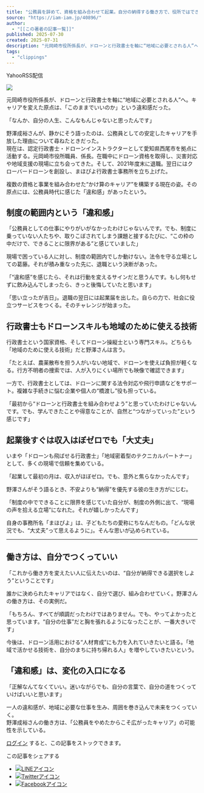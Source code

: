 ```yaml
---
title: "公務員を辞めて、資格を組み合わせて起業。自分の納得する働き方で、役所ではできない地域への貢献"
source: "https://iam-iam.jp/40896/"
author:
  - "[[この著者の記事一覧]]"
published: 2025-07-30
created: 2025-07-31
description: "元岡崎市役所係長が、ドローンと行政書士を軸に“地域に必要とされる人”へ。キャリアを変えた原点は、「このままでいいのか」という違和感だった。"
tags:
  - "clippings"
---
```

YahooRSS配信

![](https://iam-iam.jp/wp-content/uploads/2025/07/2c42d2a2309769e1347c14c5dab2951f.jpg)

元岡崎市役所係長が、ドローンと行政書士を軸に“地域に必要とされる人”へ。キャリアを変えた原点は、「このままでいいのか」という違和感だった。

「なんか、自分の人生、こんなもんじゃないと思ったんです」

野澤成裕さんが、静かにそう語ったのは、公務員としての安定したキャリアを手放した理由について尋ねたときだった。  
現在は、認定行政書士・ドローンインストラクターとして愛知県西尾市を拠点に活動する。元岡崎市役所職員、係長。在職中にドローン資格を取得し、災害対応や地域支援の現場に立ち会ってきた。そして、2021年度末に退職。翌日にはクローバードローンを創設し、まほぴよ行政書士事務所を立ち上げた。

複数の資格と事業を組み合わせた“かけ算のキャリア”を構築する現在の姿。その原点には、公務員時代に感じた「違和感」があったという。

## 制度の範囲内という「違和感」

「公務員としての仕事にやりがいがなかったわけじゃないんです。でも、制度に乗っていない人たちや、取りこぼされてしまう課題と接するたびに、“この枠の中だけで、できることに限界がある”と感じていました」

現場で困っている人に対し、制度の範囲内でしか動けない。法令を守る立場としての葛藤。それが積み重なった先に、退職という決断があった。

「“違和感”を感じたら、それは行動を変えるサインだと思うんです。もし何もせずに飲み込んでしまったら、きっと後悔していたと思います」

「思い立ったが吉日」。退職の翌日には起業届を出した。自らの力で、社会に役立つサービスをつくる。そのチャレンジが始まった。

## 行政書士もドローンスキルも地域のために使える技術

行政書士という国家資格、そしてドローン操縦士という専門スキル。どちらも「地域のために使える技術」だと野澤さんは言う。

「たとえば、農薬散布を担う人がいない地域で、ドローンを使えば負担が軽くなる。行方不明者の捜索では、人が入りにくい場所でも映像で確認できます」

一方で、行政書士としては、ドローンに関する法令対応や飛行申請などをサポート。複雑な手続きに悩む企業や個人の“橋渡し”役も担っている。

「最初から“ドローンと行政書士を組み合わせよう”と思っていたわけじゃないんです。でも、学んできたことや得意なことが、自然と“つながっていった”という感じです」

## 起業後すぐは収入はぼゼロでも「大丈夫」

いまや「ドローンも飛ばせる行政書士」「地域密着型のテクニカルパートナー」として、多くの現場で信頼を集めている。

「起業して最初の月は、収入がほぼゼロ。でも、意外と焦らなかったんです」

野澤さんがそう語るとき、不安よりも“納得”を優先する彼の生き方がにじむ。

「制度の中でできることに限界を感じていた自分が、制度の外側に出て、“現場の声を拾える立場”になれた。それが嬉しかったんです」

自身の事務所名「まほぴよ」は、子どもたちの愛称にちなんだもの。「どんな状況でも、“大丈夫”って思えるように」。そんな思いが込められている。

---

## 働き方は、自分でつくっていい

「これから働き方を変えたい人に伝えたいのは、“自分が納得できる選択をしよう”ということです」

誰かに決められたキャリアではなく、自分で選び、組み合わせていく。野澤さんの働き方は、その実例だ。

「もちろん、すべてが順調だったわけではありません。でも、やってよかったと思っています。“自分の仕事”だと胸を張れるようになったことが、一番大きいです」

今後は、ドローン活用における“人材育成”にも力を入れていきたいと語る。「地域で活かせる技術を、自分のまちに持ち帰れる人」を増やしていきたいという。

## 「違和感」は、変化の入口になる

「正解なんてなくていい。迷いながらでも、自分の言葉で、自分の道をつくっていけばいいと思います」

一人の違和感が、地域に必要な仕事を生み、周囲を巻き込んで未来をつくっていく。  
野澤成裕さんの働き方は、「公務員をやめたからこそ広がったキャリア」の可能性を示している。

[ログイン](https://iam-iam.jp/login/) すると、この記事をストックできます。

この記事をシェアする

- [![LINEアイコン](https://iam-iam.jp/wp-content/uploads/2022/03/ico_line_share.svg)](https://social-plugins.line.me/lineit/share?url=https://iam-iam.jp/40896/)
- [![Twitterアイコン](https://iam-iam.jp/wp-content/uploads/2022/03/ico_fw_share.svg)](http://twitter.com/share?text=%E3%80%8C%E8%87%AA%E5%88%86%E3%81%AE%E4%BA%BA%E7%94%9F%E3%81%93%E3%82%93%E3%81%AA%E3%82%82%E3%82%93%E3%81%98%E3%82%83%E3%81%AA%E3%81%84%E3%80%8D%E5%85%AC%E5%8B%99%E5%93%A1%E3%82%92%E8%BE%9E%E3%82%81%E3%81%A6%E8%B3%87%E6%A0%BC%E3%81%AE%E6%A8%AA%E6%96%AD%E7%9A%84%E6%B4%BB%E7%94%A8%E3%81%A7%E5%9C%B0%E5%9F%9F%E3%81%AE%E3%81%9F%E3%82%81%E3%81%AB%E5%83%8D%E3%81%8F&url=https://iam-iam.jp/40896/)
- [![Facebookアイコン](https://iam-iam.jp/wp-content/uploads/2022/03/ico_fb_share.svg)](https://www.facebook.com/sharer/sharer.php?u=https://iam-iam.jp/40896/)